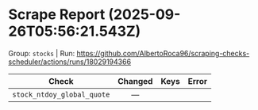 # Scrape Report (2025-09-26T05:56:21.543Z)

Group: `stocks`  |  Run: https://github.com/AlbertoRoca96/scraping-checks-scheduler/actions/runs/18029194366

| Check | Changed | Keys | Error |
|---|:---:|:--|:--|
| `stock_ntdoy_global_quote` | — |  |  |
